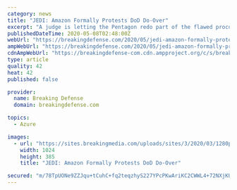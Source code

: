 ```yaml
---
category: news
title: "JEDI: Amazon Formally Protests DoD Do-Over"
excerpt: "A judge is letting the Pentagon redo part of the flawed procurement. Amazon says the redo is itself is fatally flawed."
publishedDateTime: 2020-05-08T02:48:00Z
webUrl: "https://breakingdefense.com/2020/05/jedi-amazon-formally-protests-dod-do-over/"
ampWebUrl: "https://breakingdefense.com/2020/05/jedi-amazon-formally-protests-dod-do-over/amp/"
cdnAmpWebUrl: "https://breakingdefense-com.cdn.ampproject.org/c/s/breakingdefense.com/2020/05/jedi-amazon-formally-protests-dod-do-over/amp/"
type: article
quality: 42
heat: 42
published: false

provider:
  name: Breaking Defense
  domain: breakingdefense.com

topics:
  - Azure

images:
  - url: "https://sites.breakingmedia.com/uploads/sites/3/2020/03/1280px-AmazonWebservices_Logo.svg_-1024x385.png"
    width: 1024
    height: 385
    title: "JEDI: Amazon Formally Protests DoD Do-Over"

secured: "m/78TpUONe9ZZJqu+tCuhC+fq2teqzhyS227YPcPKwAriKC2CWWL4+72NXjKUGi0xFl/c6FdvWVL6OIGaXiZqwAQ9tOgriuLXNbOq4F2k3voqerh2W6aBYiRJdsSftVJIZSGaO8VltEw1Pw5ku7iB0z4YQ8btIuLJzEE6uzFOcW2OQXaMz2749pUPGBUmir7BQDkWMcVyJZbmT3RX8z74bcMgMtmXX2rHOaAqaVLmekJoqlnMVD9S+smD7ceKibhbjvysOuRpZazvlJAgwrXO7j0SR26OnNuVQCe+h4eManTs/kVgEw5TQMId44ICWVD;Sl4dhxRPRW+JAb7bgfwl2A=="
---
```


